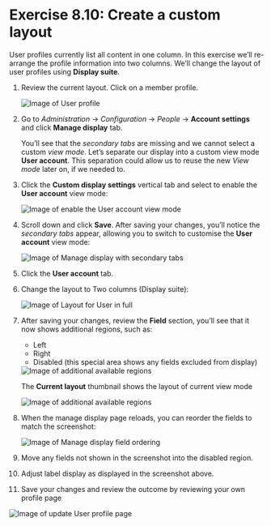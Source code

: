 # Exercise 8.10: Create a custom layout

User profiles currently list all content in one column. In this exercise we’ll re-arrange the profile information into two columns. We’ll change the layout of user profiles using **Display suite**.

1.  Review the current layout. Click on a member profile.

    <img src="../.gitbook/assets/Ex-8-10-Custom-Layout-7.png" alt="Image of User profile" data-size="original">
2.  Go to _Administration_ → _Configuration_ → _People_ → **Account settings** and click **Manage display** tab.

    You’ll see that the _secondary tabs_ are missing and we cannot select a custom _view mode_. Let’s separate our display into a custom view mode **User account**. This separation could allow us to reuse the new _View mode_ later on, if we needed to.
3.  Click the **Custom display settings** vertical tab and select to enable the **User account** view mode:

    <img src="../.gitbook/assets/Ex-8-10-Custom-Layout-1.png" alt="Image of enable the User account view mode" data-size="original">
4.  Scroll down and click **Save**. After saving your changes, you’ll notice the _secondary tabs_ appear, allowing you to switch to customise the **User account** view mode:

    <img src="../.gitbook/assets/Ex-8-10-Custom-Layout-2.png" alt="Image of Manage display with secondary tabs" data-size="original">
5. Click the **User account** tab.
6.  Change the layout to Two columns (Display suite):

    <img src="../.gitbook/assets/Ex-8-10-Custom-Layout-3.png" alt="Image of Layout for User in full" data-size="original">
7.  After saving your changes, review the **Field** section, you’ll see that it now shows additional regions, such as:

    * Left
    * Right
    * Disabled (this special area shows any fields excluded from display)

    <img src="../.gitbook/assets/Ex-8-10-Custom-Layout-4.png" alt="Image of additional available regions" data-size="original">

    The **Current layout** thumbnail shows the layout of current view mode

    <img src="../.gitbook/assets/Ex-8-10-Custom-Layout-5.png" alt="Image of additional available regions" data-size="original">
8.  When the manage display page reloads, you can reorder the fields to match the screenshot:

    <img src="../.gitbook/assets/Ex-8-10-Custom-Layout-6.png" alt="Image of Manage display field ordering" data-size="original">
9. Move any fields not shown in the screenshot into the disabled region.
10. Adjust label display as displayed in the screenshot above.
11. Save your changes and review the outcome by reviewing your own profile page

![Image of update User profile page](../.gitbook/assets/Ex-8-10-Custom-Layout-7.png)
